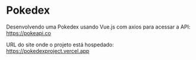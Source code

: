 # Pokedex

Desenvolvendo uma Pokedex usando Vue.js com axios para acessar a API: https://pokeapi.co

URL do site onde o projeto está hospedado: https://pokedexproject.vercel.app
